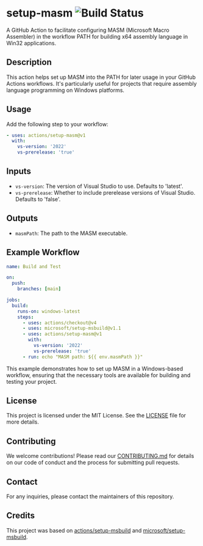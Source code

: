 # setup-masm ![Build Status](https://github.com/glslang/setup-masm/actions/workflows/ci.yaml/badge.svg)

A GitHub Action to facilitate configuring MASM (Microsoft Macro Assembler) in the workflow PATH for building x64 assembly language in Win32 applications.

## Description

This action helps set up MASM into the PATH for later usage in your GitHub Actions workflows. It's particularly useful for projects that require assembly language programming on Windows platforms.

## Usage

Add the following step to your workflow:

```yaml
- uses: actions/setup-masm@v1
  with:
    vs-version: '2022'
    vs-prerelease: 'true'
```

## Inputs

- `vs-version`: The version of Visual Studio to use. Defaults to 'latest'.
- `vs-prerelease`: Whether to include prerelease versions of Visual Studio. Defaults to 'false'.

## Outputs

- `masmPath`: The path to the MASM executable.

## Example Workflow

```yaml
name: Build and Test

on:
  push:
    branches: [main]

jobs:
  build:
    runs-on: windows-latest
    steps:
      - uses: actions/checkout@v4
      - uses: microsoft/setup-msbuild@v1.1
      - uses: actions/setup-masm@v1
        with:
          vs-version: '2022'
          vs-prerelease: 'true'
      - run: echo "MASM path: ${{ env.masmPath }}"
```

This example demonstrates how to set up MASM in a Windows-based workflow, ensuring that the necessary tools are available for building and testing your project.

## License

This project is licensed under the MIT License. See the [LICENSE](LICENSE) file for more details.

## Contributing

We welcome contributions! Please read our [CONTRIBUTING.md](CONTRIBUTING.md) for details on our code of conduct and the process for submitting pull requests.

## Contact

For any inquiries, please contact the maintainers of this repository.

## Credits

This project was based on [actions/setup-msbuild](https://github.com/actions/setup-msbuild) and [microsoft/setup-msbuild](https://github.com/microsoft/setup-msbuild).
